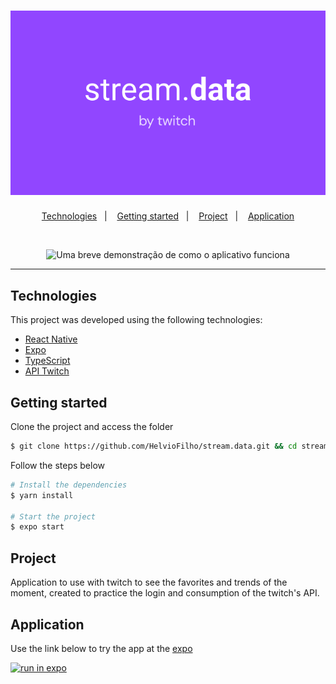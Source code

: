 <h1 align="center">
    <img alt="Logo do aplicativo Stream.Data" title="Stream.Data" src=".github/logo.svg" />
</h1>

<p align="center">
  <a href="#technologies">Technologies</a>&nbsp;&nbsp;&nbsp;|&nbsp;&nbsp;&nbsp;
  <a href="#getting-started">Getting started</a>&nbsp;&nbsp;&nbsp;|&nbsp;&nbsp;&nbsp;
  <a href="#project">Project</a>&nbsp;&nbsp;&nbsp;|&nbsp;&nbsp;&nbsp;
  <a href="#application">Application</a>
</p>

<br>

<p align="center">
  <img height="500" alt="Uma breve demonstração de como o aplicativo funciona " src=".github/demo.gif">
</p>

---

## Technologies

This project was developed using the following technologies:

- [React Native](https://reactnative.dev/)
- [Expo](https://expo.io/)
- [TypeScript](https://www.typescriptlang.org/)
- [API Twitch](https://dev.twitch.tv/docs/api)

## Getting started

Clone the project and access the folder

```bash
$ git clone https://github.com/HelvioFilho/stream.data.git && cd stream.data
```

Follow the steps below
```bash
# Install the dependencies
$ yarn install

# Start the project
$ expo start
```

## Project

Application to use with twitch to see the favorites and trends of the moment, created to practice the login and consumption of the twitch's API.


## Application

Use the link below to try the app at the [expo](https://expo.io/)

[![run in expo](https://img.shields.io/badge/Stream%20Data-161616.svg?style=for-the-badge&logo=EXPO&labelColor=FFFFFF&logoColor=000)](https://expo.dev/@loihve/streamData)